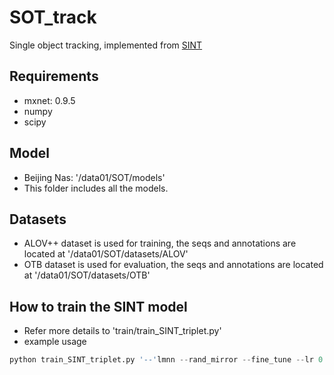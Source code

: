 # SOT_track
Single object tracking, implemented from [SINT](https://arxiv.org/abs/1605.05863)

## Requirements
* mxnet: 0.9.5
* numpy
* scipy

## Model
* Beijing Nas: '/data01/SOT/models'
* This folder includes all the models.

## Datasets
* ALOV++ dataset is used for training, the seqs and annotations are located at '/data01/SOT/datasets/ALOV'
* OTB dataset is used for evaluation, the seqs and annotations are located at '/data01/SOT/datasets/OTB'

## How to train the SINT model
* Refer more details to 'train/train_SINT_triplet.py'
* example usage
```python
python train_SINT_triplet.py '--'lmnn --rand_mirror --fine_tune --lr 0.001 --lmnn_threshd 0.9 --gpus 0
```

